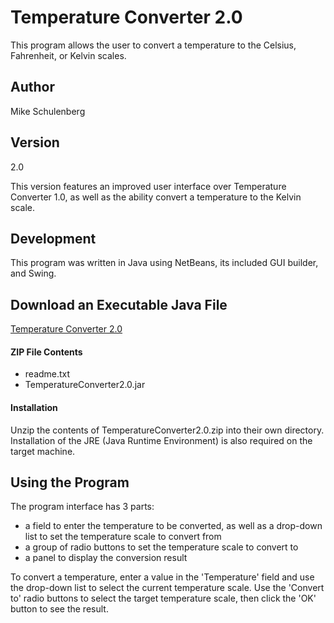 # Temperature Converter 2.0
This program allows the user to convert a temperature to the Celsius, Fahrenheit, or Kelvin scales.

## Author
Mike Schulenberg

## Version
2.0

This version features an improved user interface over Temperature Converter 1.0, as well as the ability convert a temperature to the Kelvin scale.

## Development
This program was written in Java using NetBeans, its included GUI builder, and Swing.

## Download an Executable Java File
[Temperature Converter 2.0](https://www.dropbox.com/s/f17birmb3ehenkv/TemperatureConverter2.0.zip?dl=1)

#### ZIP File Contents
- readme.txt
- TemperatureConverter2.0.jar

#### Installation
Unzip the contents of TemperatureConverter2.0.zip into their own directory. Installation of the JRE (Java Runtime Environment) is also required on the target machine.

## Using the Program
The program interface has 3 parts: 
- a field to enter the temperature to be converted, as well as a drop-down list to set the temperature scale to convert from
- a group of radio buttons to set the temperature scale to convert to
- a panel to display the conversion result
	
To convert a temperature, enter a value in the 'Temperature' field and use the drop-down list to select the current temperature scale. Use the 'Convert to' radio buttons to select the target temperature scale, then click the 'OK' button to see the result.

